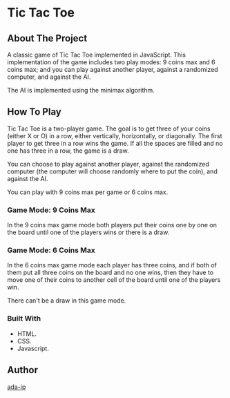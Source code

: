 # Tic Tac Toe

## About The Project

A classic game of Tic Tac Toe implemented in JavaScript. This implementation of the game includes two play modes: 9 coins max and
6 coins max; and you can play against another player, against a randomized computer, and against the AI.

The AI is implemented using the minimax algorithm.

## How To Play

Tic Tac Toe is a two-player game. The goal is to get three of your coins (either X or O) in a row, either vertically,
horizontally, or diagonally. The first player to get three in a row wins the game. If all the spaces are filled and no one has
three in a row, the game is a draw.

You can choose to play against another player, against the randomized computer (the computer will choose randomly where to put the
coin), and against the AI.

You can play with 9 coins max per game or 6 coins max.

### Game Mode: 9 Coins Max

In the 9 coins max game mode both players put their coins one by one on the board until one of the players wins or there is a
draw.

### Game Mode: 6 Coins Max

In the 6 coins max game mode each player has three coins, and if both of them put all three coins on the board and no one wins,
then they have to move one of their coins to another cell of the board until one of the players win.

There can't be a draw in this game mode.

### Built With

-   HTML.
-   CSS.
-   Javascript.

## Author

[ada-ip](https://github.com/ada-ip)
